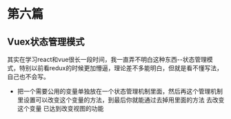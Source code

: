 # 第六篇
## Vuex状态管理模式
其实在学习react和vue很长一段时间，我一直弄不明白这种东西--状态管理模式，特别以前看redux的时候更加懵逼，理论差不多能明白，但就是看不懂写法，自己也不会写。

- 把一个需要公用的变量单独放在一个状态管理机制里面，然后再这个管理机制里设置可以改变这个变量的方法，到最后你就能通过去掉用里面的方法 去改变 这个变量 已达到改变视图的功能

